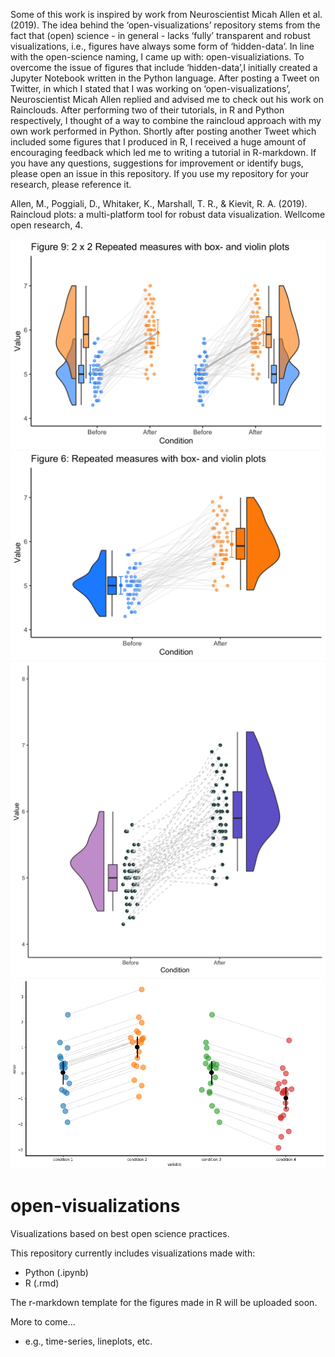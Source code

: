 Some of this work is inspired by work from Neuroscientist Micah Allen et al.  (2019). The idea behind the ‘open-visualizations’ repository stems from the fact that (open) science - in general - lacks ‘fully’ transparent and robust visualizations, i.e., figures have always some form of ‘hidden-data’. In line with the open-science naming, I came up with: open-visualiziations. To overcome the issue of figures that include ‘hidden-data’,I initially created a Jupyter Notebook written in the Python language. After posting a Tweet on Twitter, in which I stated that I was working on ‘open-visualizations’, Neuroscientist Micah Allen replied and advised me to check out his work on Rainclouds. After performing two of their tutorials, in R and Python respectively, I thought of a way to combine the raincloud approach with my own work performed in Python. Shortly after posting another Tweet which included some figures that I produced in R, I received a huge amount of encouraging feedback which led me to writing a tutorial in R-markdown. If you have any questions, suggestions for improvement or identify bugs, please open an issue in this repository. If you use my repository for your research, please reference it.

Allen, M., Poggiali, D., Whitaker, K., Marshall, T. R., & Kievit, R. A. (2019). Raincloud plots: a multi-platform tool for robust data visualization. Wellcome open research, 4.

![Raincloud example](R/figure9.png)
![Raincloud example2](R/figure6.png)
![Raincloud example2](R/raincloud_extended_dashed.png)
![Raincloud example2](Python/example_jitter.png)


# open-visualizations
Visualizations based on best open science practices.

This repository currently includes visualizations made with:
- Python (.ipynb)
- R (.rmd)

 The r-markdown template for the figures made in R will be uploaded soon.

More to come... 
- e.g., time-series, lineplots, etc.
 

